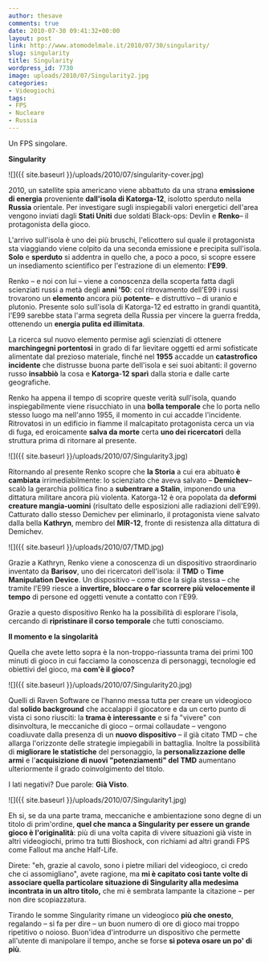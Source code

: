 ```yaml
---
author: thesave
comments: true
date: 2010-07-30 09:41:32+00:00
layout: post
link: http://www.atomodelmale.it/2010/07/30/singularity/
slug: singularity
title: Singularity
wordpress_id: 7730
image: uploads/2010/07/Singularity2.jpg
categories:
- Videogiochi
tags:
- FPS
- Nucleare
- Russia
---
```


Un FPS singolare.

**Singularity**

![]({{ site.baseurl }}/uploads/2010/07/singularity-cover.jpg)

2010, un satellite spia americano viene abbattuto da una strana **emissione di energia** proveniente **dall'isola di Katorga-12**, isolotto sperduto nella **Russia** orientale. Per investigare sugli inspiegabili valori energetici dell'area vengono inviati dagli **Stati Uniti** due soldati Black-ops: Devlin e **Renko**– il protagonista della gioco.

L'arrivo sull'isola è uno dei più bruschi, l'elicottero sul quale il protagonista sta viaggiando viene colpito da una seconda emissione e precipita sull'isola. **Solo** e **sperduto** si addentra in quello che, a poco a poco, si scopre essere un insediamento scientifico per l'estrazione di un elemento: **l'E99**.

Renko – e noi con lui – viene a conoscenza della scoperta fatta dagli scienziati russi a metà degli **anni '50**: col ritrovamento dell'E99 i russi trovarono un **elemento** ancora più **potente**– e distruttivo – di uranio e plutonio. Presente solo sull'isola di Katorga-12 ed estratto in grandi quantità, l'E99 sarebbe stata l'arma segreta della Russia per vincere la guerra fredda, ottenendo un **energia pulita ed illimitata**.

La ricerca sul nuovo elemento permise agli scienziati di ottenere **marchingegni portentosi** in grado di far lievitare oggetti ed armi sofisticate alimentate dal prezioso materiale, finché nel **1955** accadde un **catastrofico incidente** che distrusse buona parte dell'isola e sei suoi abitanti: il governo russo **insabbiò** la cosa e **Katorga**-**12 sparì** dalla storia e dalle carte geografiche.

Renko ha appena il tempo di scoprire queste verità sull'isola, quando inspiegabilmente viene risucchiato in una **bolla temporale** che lo porta nello stesso luogo ma nell'anno 1955, il momento in cui accadde l'incidente. Ritrovatosi in un edificio in fiamme il malcapitato protagonista cerca un via di fuga, ed eroicamente **salva da morte** certa **uno dei ricercatori** della struttura prima di ritornare al presente.

![]({{ site.baseurl }}/uploads/2010/07/Singularity3.jpg)

Ritornando al presente Renko scopre che **la Storia** a cui era abituato **è cambiata** irrimediabilmente: lo scienziato che aveva salvato – **Demichev**– scalò la gerarchia politica fino a **subentrare a Stalin**, imponendo una dittatura militare ancora più violenta. Katorga-12 è ora popolata da **deformi creature mangia-uomini** (risultato delle esposizioni alle radiazioni dell'E99). Catturato dallo stesso Demichev per eliminarlo, il protagonista viene salvato dalla bella **Kathryn**, membro del **MIR-12**, fronte di resistenza alla dittatura di Demichev.

![]({{ site.baseurl }}/uploads/2010/07/TMD.jpg)

Grazie a Kathryn, Renko viene a conoscenza di un dispositivo straordinario inventato da **Barisov**, uno dei ricercatori dell'isola: il **TMD** o **Time Manipulation Device**. Un dispositivo – come dice la sigla stessa – che tramite l'E99 riesce a **invertire, bloccare o far scorrere più velocemente il tempo** di persone ed oggetti venute a contatto con l'E99.

Grazie a questo dispositivo Renko ha la possibilità di esplorare l'isola, cercando di **ripristinare il corso temporale** che tutti conosciamo.

**Il momento e la singolarità**

Quella che avete letto sopra è la non-troppo-riassunta trama dei primi 100 minuti di gioco in cui facciamo la conoscenza di personaggi, tecnologie ed obiettivi del gioco, ma **com'è il gioco?**

![]({{ site.baseurl }}/uploads/2010/07/Singularity20.jpg)

Quelli di Raven Software ce l'hanno messa tutta per creare un videogioco dal **solido background** che accalappi il giocatore e da un certo punto di vista ci sono riusciti: la **trama è interessante** e si fa "vivere" con disinvoltura, le meccaniche di gioco – ormai collaudate – vengono coadiuvate dalla presenza di un **nuovo dispositivo** – il già citato TMD – che allarga l'orizzonte delle strategie impiegabili in battaglia. Inoltre la possibilità di **migliorare le statistiche** del personaggio, la **personalizzazione delle armi** e l'**acquisizione di nuovi "potenziamenti" del TMD** aumentano ulteriormente il grado coinvolgimento del titolo.

I lati negativi? Due parole: **Già Visto**.

![]({{ site.baseurl }}/uploads/2010/07/Singularity1.jpg)

Eh si, se da una parte trama, meccaniche e ambientazione sono degne di un titolo di prim'ordine, **quel che manca a Singularity per essere un grande gioco è l'originalità**: più di una volta capita di vivere situazioni già viste in altri videogiochi, primo tra tutti Bioshock, con richiami ad altri grandi FPS come Fallout ma anche Half-Life.

Direte: "eh, grazie al cavolo, sono i pietre miliari del videogioco, ci credo che ci assomigliano", avete ragione, ma **mi è capitato così tante volte di associare quella particolare situazione di Singularity alla medesima incontrata in un altro titolo,** che mi è sembrata lampante la citazione – per non dire scopiazzatura.

Tirando le somme Singularity rimane un videogioco **più che onesto**, regalando – si fa per dire – un buon numero di ore di gioco mai troppo ripetitivo o noioso. Buon'idea d'introdurre un dispositivo che permette all'utente di manipolare il tempo, anche se forse **si poteva osare un po' di più**.

